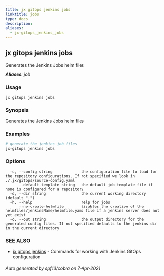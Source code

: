 ```yaml
---
title: jx gitops jenkins jobs
linktitle: jobs
type: docs
description: 
aliases:
  - jx-gitops_jenkins_jobs
---
```


## jx gitops jenkins jobs

Generates the Jenkins Jobs helm files

***Aliases**: job*

### Usage

```
jx gitops jenkins jobs
```

### Synopsis

Generates the Jenkins Jobs helm files

### Examples

  ```bash
  # generate the jenkins job files
  jx-gitops jenkins jobs

  ```
### Options

```
  -c, --config string             the configuration file to load for the repository configurations. If not specified we look in ./.jx/gitops/source-config.yaml
      --default-template string   the default job template file if none is configured for a repository
  -d, --dir string                the current working directory (default ".")
  -h, --help                      help for jobs
      --no-create-helmfile        disables the creation of the helmfiles/jenkinsName/helmfile.yaml file if a jenkins server does not yet exist
  -o, --out string                the output directory for the generated config files. If not specified defaults to the jenkins dir in the current directory
```

### SEE ALSO

* [jx gitops jenkins](..)	 - Commands for working with Jenkins GitOps configuration

###### Auto generated by spf13/cobra on 7-Apr-2021
